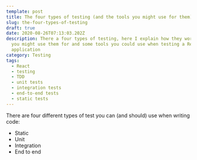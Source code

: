 ```yaml
---
template: post
title: The four types of testing (and the tools you might use for them)
slug: the-four-types-of-testing
draft: true
date: 2020-08-26T07:13:03.202Z
description: There a four types of testing, here I explain how they work, what
  you might use them for and some tools you could use when testing a React
  application
category: Testing
tags:
  - React
  - testing
  - TDD
  - unit tests
  - integration tests
  - end-to-end tests
  - static tests
---
```

There are four different types of test you can (and should) use when writing code:
- Static
- Unit
- Integration
- End to end